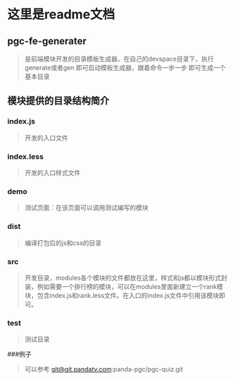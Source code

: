 # 这里是readme文档
## pgc-fe-generater
> 是前端模块开发的目录模板生成器，在自己的devspace目录下，执行generate或者gen 即可启动模板生成器，跟着命令一步一步
即可生成一个基本目录

## 模块提供的目录结构简介
### index.js
> 开发的入口文件
### index.less
> 开发的入口样式文件
### demo 
> 测试页面：在该页面可以调用测试编写的模块
### dist
> 编译打包后的js和css的目录
### src
> 开发目录，modules各个模块的文件都放在这里，样式和js都以模块形式封装，例如需要一个排行榜的模块，可以在modules里面新建立一个rank模块，包含index.js和rank.less文件。在入口的index.js文件中引用该模块即可。
### test
> 测试目录

###例子
> 可以参考
git@git.pandatv.com:panda-pgc/pgc-quiz.git